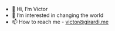 - 👋 Hi, I’m Victor
- 👀 I’m interested in changing the world
- 📫 How to reach me - victor@girardi.me

<!---
girardime/girardime is a ✨ special ✨ repository because its `README.md` (this file) appears on your GitHub profile.
You can click the Preview link to take a look at your changes.
--->
